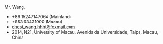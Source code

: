 Mr. Wang, 
- <i class="bi bi-telephone-fill"></i> +86 15247147064 (Mainland) 
- <i class="bi bi-telephone-fill"></i> +853 63431990 (Macau)
- <i class="bi bi-envelope-fill"></i> chest_wang.hhht@foxmail.com
- <i class="bi bi-geo-alt-fill"></i>2014, N21, University of Macau, Avenida da Universidade, Taipa, Macau, China
